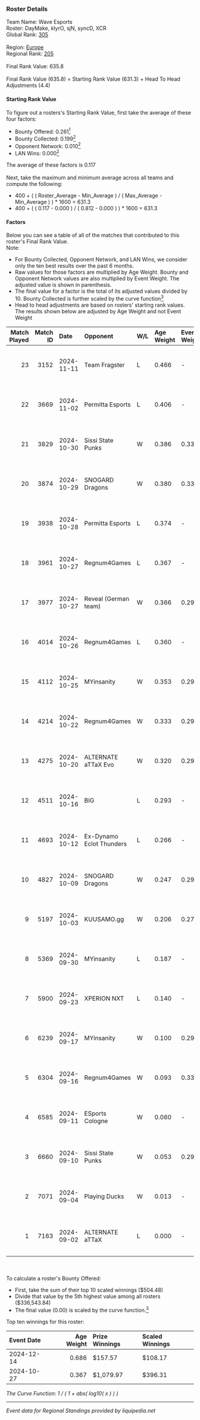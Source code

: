 ### Roster Details<br />
Team Name: Wave Esports<br />
Roster: DayMake, klyrO, sjN, syncD, XCR<br />
Global Rank: [305](../../standings_global_2025_03_01.md)<br />
<br />
Region: [Europe]( ../../standings_europe_2025_03_01.md)<br />
Regional Rank: [205]( ../../standings_europe_2025_03_01.md)<br />
<br />
Final Rank Value:  635.8<br />
<br />
Final Rank Value (635.8) = Starting Rank Value (631.3) + Head To Head Adjustments (4.4)<br />

#### Starting Rank Value<br />
To figure out a rosters's Starting Rank Value, first take the average of these four factors:<br />
- Bounty Offered: 0.261[<sup>1</sup>](#table2)
- Bounty Collected: 0.199[<sup>2</sup>](#table1)
- Opponent Network: 0.010[<sup>2</sup>](#table1)
- LAN Wins: 0.000[<sup>2</sup>](#table1)

The average of these factors is 0.117<br />
<br />
Next, take the maximum and minimum average across all teams and compute the following:<br />
- 400 + ( ( Roster_Average - Min_Average ) / ( Max_Average - Min_Average ) ) * 1600 = 631.3
- 400 + ( ( 0.117 - 0.000 ) / ( 0.812 - 0.000 ) ) * 1600 = 631.3


#### Factors<br />
Below you can see a table of all of the matches that contributed to this roster's Final Rank Value.<br />
Note:<br />

- For Bounty Collected, Opponent Network, and LAN Wins, we consider only the ten best results over the past 6 months.
- Raw values for those factors are multiplied by Age Weight. Bounty and Opponent Network values are also multiplied by Event Weight. The adjusted value is shown in parenthesis.
- The final value for a factor is the total of its adjusted values divided by 10. Bounty Collected is further scaled by the curve function[<sup>3</sup>](#curveFunction)
- Head to head adjustments are based on rosters' starting rank values. The results shown below are adjusted by Age Weight and not Event Weight
<span id="table1"></span><br />


| Match Played | Match ID | Date       | Opponent                 | W/L | Age Weight | Event Weight | Bounty Collected | Opponent Network | LAN Wins  | H2H Adj. | Roster                          |
| -: | -: | :- | :- | :- | :- | :- | :- | :- | :- | -: | :- |
|           23 |     3152 | 2024-11-11 | Team Fragster            | L   | 0.466      | -            | -                | -                | -         |    -8.05 | DayMake, klyrO, sjN, syncD, XCR |
|           22 |     3669 | 2024-11-02 | Permitta Esports         | L   | 0.406      | -            | -                | -                | -         |    -4.38 | Alxc, GHOST, sjN, syncD, XCR    |
|           21 |     3829 | 2024-10-30 | Sissi State Punks        | W   | 0.386      | 0.338        | 0.000 (0.000)    | 0.058 (0.008)    | 0 (0.000) |     5.20 | Alxc, klyrO, sjN, syncD, XCR    |
|           20 |     3874 | 2024-10-29 | SNOGARD Dragons          | W   | 0.380      | 0.338        | 0.000 (0.000)    | 0.042 (0.005)    | 0 (0.000) |     5.28 | Alxc, GHOST, sjN, syncD, XCR    |
|           19 |     3938 | 2024-10-28 | Permitta Esports         | L   | 0.374      | -            | -                | -                | -         |    -3.94 | Alxc, GHOST, sjN, syncD, XCR    |
|           18 |     3961 | 2024-10-27 | Regnum4Games             | L   | 0.367      | -            | -                | -                | -         |    -5.88 | Alxc, GHOST, sjN, syncD, XCR    |
|           17 |     3977 | 2024-10-27 | Reveal (German team)     | W   | 0.366      | 0.297        | 0.001 (0.000)    | 0.211 (0.023)    | 0 (0.000) |     5.85 | Alxc, GHOST, sjN, syncD, XCR    |
|           16 |     4014 | 2024-10-26 | Regnum4Games             | L   | 0.360      | -            | -                | -                | -         |    -5.86 | Alxc, GHOST, sjN, syncD, XCR    |
|           15 |     4112 | 2024-10-25 | MYinsanity               | W   | 0.353      | 0.297        | 0.002 (0.000)    | 0.094 (0.010)    | 0 (0.000) |     5.75 | Alxc, GHOST, sjN, syncD, XCR    |
|           14 |     4214 | 2024-10-22 | Regnum4Games             | W   | 0.333      | 0.297        | 0.002 (0.000)    | 0.126 (0.013)    | 0 (0.000) |     5.17 | Alxc, GHOST, sjN, syncD, XCR    |
|           13 |     4275 | 2024-10-20 | ALTERNATE aTTaX Evo      | W   | 0.320      | 0.297        | 0.001 (0.000)    | 0.202 (0.019)    | 0 (0.000) |     4.83 | Alxc, GHOST, sjN, syncD, XCR    |
|           12 |     4511 | 2024-10-16 | BIG                      | L   | 0.293      | -            | -                | -                | -         |    -0.07 | Alxc, GHOST, sjN, syncD, XCR    |
|           11 |     4693 | 2024-10-12 | Ex-Dynamo Eclot Thunders | L   | 0.266      | -            | -                | -                | -         |    -4.73 | alxc, GHOST, sjN, syncD, XCR    |
|           10 |     4827 | 2024-10-09 | SNOGARD Dragons          | W   | 0.247      | 0.297        | 0.000 (0.000)    | 0.042 (0.003)    | 0 (0.000) |     3.50 | Alxc, GHOST, sjN, syncD, XCR    |
|            9 |     5197 | 2024-10-03 | KUUSAMO.gg               | W   | 0.206      | 0.278        | -                | 0.180 (0.010)    | 0 (0.000) |     2.15 | alxc, GHOST, sjN, syncD, XCR    |
|            8 |     5369 | 2024-09-30 | MYinsanity               | L   | 0.187      | -            | -                | -                | -         |    -2.79 | Alxc, GHOST, sjN, syncD, XCR    |
|            7 |     5900 | 2024-09-23 | XPERION NXT              | L   | 0.140      | -            | -                | -                | -         |    -2.16 | Alxc, GHOST, sjN, syncD, XCR    |
|            6 |     6239 | 2024-09-17 | MYinsanity               | W   | 0.100      | 0.297        | 0.002 (0.000)    | 0.094 (0.003)    | 0 (0.000) |     1.69 | Alxc, GHOST, sjN, syncD, XCR    |
|            5 |     6304 | 2024-09-16 | Regnum4Games             | W   | 0.093      | 0.338        | 0.002 (0.000)    | 0.126 (0.004)    | 0 (0.000) |     1.47 | Alxc, GHOST, sjN, syncD, XCR    |
|            4 |     6585 | 2024-09-11 | ESports Cologne          | W   | 0.060      | -            | -                | -                | -         |     0.56 | Alxc, GHOST, sjN, syncD, XCR    |
|            3 |     6660 | 2024-09-10 | Sissi State Punks        | W   | 0.053      | 0.297        | 0.000 (0.000)    | -                | -         |     0.76 | Alxc, GHOST, sjN, syncD, XCR    |
|            2 |     7071 | 2024-09-04 | Playing Ducks            | W   | 0.013      | -            | -                | -                | -         |     0.09 | Alxc, GHOST, sjN, syncD, XCR    |
|            1 |     7163 | 2024-09-02 | ALTERNATE aTTaX          | L   | 0.000      | -            | -                | -                | -         |    -0.01 | Alxc, GHOST, sjN, syncD, XCR    |

<br />
<span id="table2"></span><br />
To calculate a roster's Bounty Offered:<br />

- First, take the sum of their top 10 scaled winnings ($504.48)
- Divide that value by the 5th highest value among all rosters ($336,543.84)
- The final value (0.00) is scaled by the curve function.[<sup>3</sup>](#curveFunction)

Top ten winnings for this roster:<br />

| Event Date | Age Weight | Prize Winnings | Scaled Winnings |
| :- | -: | :- | :- |
| 2024-12-14 |      0.686 | $157.57        | $108.17         |
| 2024-10-27 |      0.367 | $1,079.97      | $396.31         |


<span id="curveFunction"></span>_The Curve Function: 1 / ( 1 + abs( log10( x ) ) )_<br />

---
_Event data for Regional Standings provided by liquipedia.net_<br />
